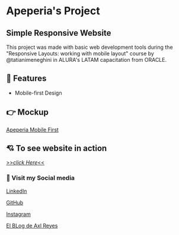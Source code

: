 # Apeperia's Project

## Simple Responsive Website

This project was made with basic web development tools during the "Responsive Layouts: working with mobile layout" course by @tatianimeneghini in ALURA's LATAM capacitation from ORACLE.

## 🧠 Features

- Mobile-first Design

## 👉 Mockup

[Apeperia Mobile First](https://www.figma.com/file/Cv9OIfwW20qbM2ywcSXOnK/Apeperia-Mobile-First-(inicial)?node-id=0%3A1)

## 💘 To see website in action

[>>*click Here*<<](https://axlgoze.github.io/Apeperia/)


### 🐳 Visit my Social media

[LinkedIn](https://www.linkedin.com/in/axl-reyes-b6914b219/)

[GitHub](https://github.com/axlgoze/)

[Instagram](https://www.instagram.com/axlze/)

[El BLog de Axl Reyes](https://axlgoze.github.io/my_launchx_blog/)